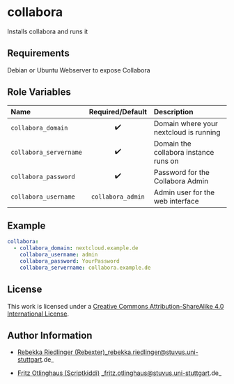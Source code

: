 # collabora
Installs collabora and runs it

## Requirements

Debian or Ubuntu
Webserver to expose Collabora

## Role Variables


| Name                   | Required/Default      | Description                             |
|:-----------------------|:---------------------:|:----------------------------------------|
| `collabora_domain`     | :heavy_check_mark:    | Domain where your nextcloud is running  |
| `collabora_servername` | :heavy_check_mark:    | Domain the collabora instance runs on   |
| `collabora_password`   | :heavy_check_mark:    | Password for the Collabora Admin        |
| `collabora_username`   | `collabora_admin`     | Admin user for the web interface        |


## Example

```yaml
collabora:
  - collabora_domain: nextcloud.example.de
    collabora_username: admin
    collabora_password: YourPassword
    collabora_servername: collabora.example.de
```


## License

This work is licensed under a [Creative Commons Attribution-ShareAlike 4.0 International License](http://creativecommons.org/licenses/by-sa/4.0/).


## Author Information

 * [Rebekka Riedlinger (Rebexter)](https://github.com/Rebexter)_rebekka.riedlinger@stuvus.uni-stuttgart.de_

 * [Fritz Otlinghaus (Scriptkiddi)](https://github.com/Scriptkiddi) _fritz.otlinghaus@stuvus.uni-stuttgart.de_
